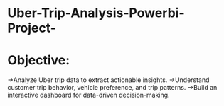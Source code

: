 # Uber-Trip-Analysis-Powerbi-Project-

# Objective:
->Analyze Uber trip data to extract actionable insights.
->Understand customer trip behavior, vehicle preference, and trip patterns.
->Build an interactive dashboard for data-driven decision-making.


